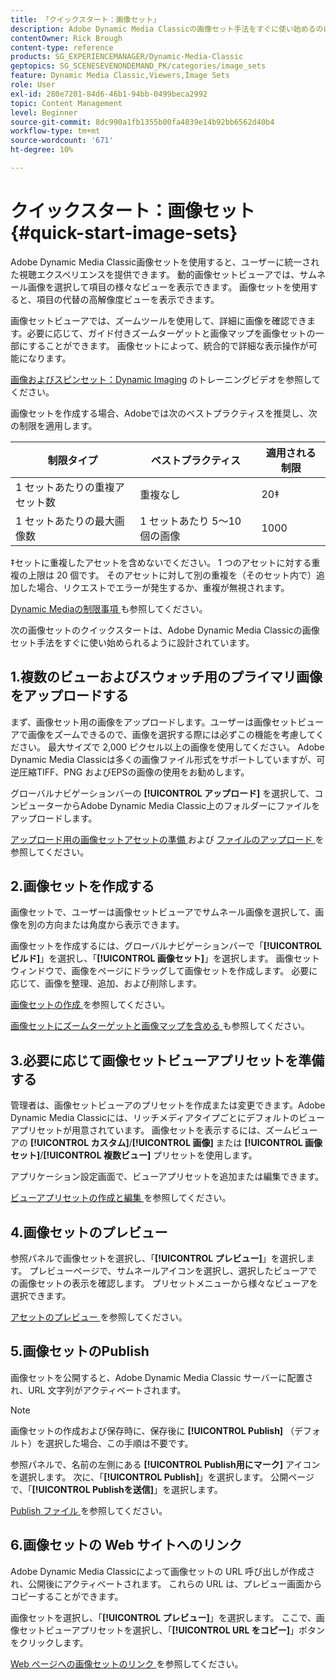 ```yaml
---
title: 「クイックスタート：画像セット」
description: Adobe Dynamic Media Classicの画像セット手法をすぐに使い始めるのに役立つ画像セットの概要とクイックスタートです。
contentOwner: Rick Brough
content-type: reference
products: SG_EXPERIENCEMANAGER/Dynamic-Media-Classic
geptopics: SG_SCENESEVENONDEMAND_PK/categories/image_sets
feature: Dynamic Media Classic,Viewers,Image Sets
role: User
exl-id: 280e7201-84d6-46b1-94bb-0499beca2992
topic: Content Management
level: Beginner
source-git-commit: 8dc990a1fb1355b00fa4839e14b92bb6562d40b4
workflow-type: tm+mt
source-wordcount: '671'
ht-degree: 10%

---
```


# クイックスタート：画像セット{#quick-start-image-sets}

Adobe Dynamic Media Classic画像セットを使用すると、ユーザーに統一された視聴エクスペリエンスを提供できます。 動的画像セットビューアでは、サムネール画像を選択して項目の様々なビューを表示できます。 画像セットを使用すると、項目の代替の高解像度ビューを表示できます。

画像セットビューアでは、ズームツールを使用して、詳細に画像を確認できます。必要に応じて、ガイド付きズームターゲットと画像マップを画像セットの一部にすることができます。 画像セットによって、統合的で詳細な表示操作が可能になります。

[ 画像およびスピンセット：Dynamic Imaging](https://s7d5.scene7.com/s7viewers/html5/VideoViewer.html?videoserverurl=https://s7d5.scene7.com/is/content/&amp;emailurl=https://s7d5.scene7.com/s7/emailFriend&amp;serverUrl=https://s7d5.scene7.com/is/image/&amp;config=Scene7SharedAssets/Universal_HTML5_Video&amp;contenturl=https://s7d5.scene7.com/skins/&amp;asset=S7tutorials/556_Image%20&amp;%20Spin%20Sets_converted%20renamed_Dynamic%20Imaging-AVS) のトレーニングビデオを参照してください。

画像セットを作成する場合、Adobeでは次のベストプラクティスを推奨し、次の制限を適用します。

| 制限タイプ | ベストプラクティス | 適用される制限 |
| --- | --- | --- |
| 1 セットあたりの重複アセット数 | 重複なし | 20‡ |
| 1 セットあたりの最大画像数 | 1 セットあたり 5～10 個の画像 | 1000 |

‡セットに重複したアセットを含めないでください。 1 つのアセットに対する重複の上限は 20 個です。 そのアセットに対して別の重複を（そのセット内で）追加した場合、リクエストでエラーが発生するか、重複が無視されます。

[Dynamic Mediaの制限事項 ](/help/using/limitations.md) も参照してください。

次の画像セットのクイックスタートは、Adobe Dynamic Media Classicの画像セット手法をすぐに使い始められるように設計されています。

## 1.複数のビューおよびスウォッチ用のプライマリ画像をアップロードする

まず、画像セット用の画像をアップロードします。ユーザーは画像セットビューアで画像をズームできるので、画像を選択する際には必ずこの機能を考慮してください。 最大サイズで 2,000 ピクセル以上の画像を使用してください。 Adobe Dynamic Media Classicは多くの画像ファイル形式をサポートしていますが、可逆圧縮TIFF、PNG およびEPSの画像の使用をお勧めします。

グローバルナビゲーションバーの **[!UICONTROL アップロード]** を選択して、コンピューターからAdobe Dynamic Media Classic上のフォルダーにファイルをアップロードします。

[ アップロード用の画像セットアセットの準備 ](preparing-image-set-assets-upload.md#preparing-image-set-assets-for-upload) および [ ファイルのアップロード ](uploading-files.md#uploading-your-files) を参照してください。

## 2.画像セットを作成する

画像セットで、ユーザーは画像セットビューアでサムネール画像を選択して、画像を別の方向または角度から表示できます。

画像セットを作成するには、グローバルナビゲーションバーで「**[!UICONTROL ビルド]**」を選択し、「**[!UICONTROL 画像セット]**」を選択します。 画像セットウィンドウで、画像をページにドラッグして画像セットを作成します。 必要に応じて、画像を整理、追加、および削除します。

[ 画像セットの作成 ](creating-image-set.md#creating-an-image-set) を参照してください。

[ 画像セットにズームターゲットと画像マップを含める ](/help/using/including-zoom-targets-image-maps-image-sets.md) も参照してください。

## 3.必要に応じて画像セットビューアプリセットを準備する

管理者は、画像セットビューアのプリセットを作成または変更できます。Adobe Dynamic Media Classicには、リッチメディアタイプごとにデフォルトのビューアプリセットが用意されています。 画像セットを表示するには、ズームビューアの **[!UICONTROL カスタム]**/**[!UICONTROL 画像]** または **[!UICONTROL 画像セット]**/**[!UICONTROL 複数ビュー]** プリセットを使用します。

アプリケーション設定画面で、ビューアプリセットを追加または編集できます。

[ ビューアプリセットの作成と編集 ](application-setup.md#adding-and-editing-viewer-presets) を参照してください。

## 4.画像セットのプレビュー

参照パネルで画像セットを選択し、「**[!UICONTROL プレビュー]**」を選択します。 プレビューページで、サムネールアイコンを選択し、選択したビューアでの画像セットの表示を確認します。 プリセットメニューから様々なビューアを選択できます。

[ アセットのプレビュー ](previewing-asset.md#previewing-an-asset) を参照してください。

## 5.画像セットのPublish

画像セットを公開すると、Adobe Dynamic Media Classic サーバーに配置され、URL 文字列がアクティベートされます。

>[!NOTE]
>
>画像セットの作成および保存時に、保存後に **[!UICONTROL Publish]** （デフォルト）を選択した場合、この手順は不要です。

参照パネルで、名前の左側にある **[!UICONTROL Publish用にマーク]** アイコンを選択します。 次に、「**[!UICONTROL Publish]**」を選択します。 公開ページで、「**[!UICONTROL Publishを送信]**」を選択します。

[Publish ファイル ](publishing-files.md#publishing-files) を参照してください。

## 6.画像セットの Web サイトへのリンク

Adobe Dynamic Media Classicによって画像セットの URL 呼び出しが作成され、公開後にアクティベートされます。 これらの URL は、プレビュー画面からコピーすることができます。

画像セットを選択し、「**[!UICONTROL プレビュー]**」を選択します。 ここで、画像セットビューアプリセットを選択し、「**[!UICONTROL URL をコピー]**」ボタンをクリックします。

[Web ページへの画像セットのリンク ](linking-image-set-web-page.md#linking-an-image-set-to-a-web-page) を参照してください。
